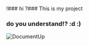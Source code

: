 !### hi
?### This is my project
### do you understand!? :d :)
![DocumentUp](http://mostafarahmati.ir/my%20git/git-adamak.jpg)